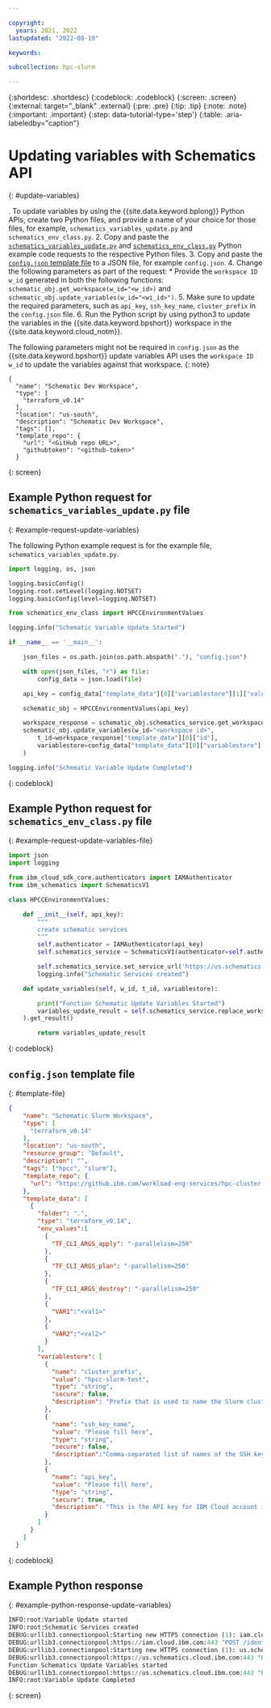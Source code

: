 ```yaml
---

copyright:
  years: 2021, 2022
lastupdated: "2022-08-10"

keywords: 

subcollection: hpc-slurm

---
```


{:shortdesc: .shortdesc}
{:codeblock: .codeblock}
{:screen: .screen}
{:external: target="_blank" .external}
{:pre: .pre}
{:tip: .tip}
{:note: .note}
{:important: .important}
{:step: data-tutorial-type='step'}
{:table: .aria-labeledby="caption"}

# Updating variables with Schematics API
{: #update-variables}

. To update variables by using the {{site.data.keyword.bplong}} Python APIs, create two Python files, and provide a name of your choice for those files, for example, `schematics_variables_update.py` and `schematics_env_class.py`.
2. Copy and paste the [`schematics_variables_update.py`](/docs/hpc-slurm?topic=hpc-slurm-update-variables#example-request-update-variables) and [`schematics_env_class.py`](/docs/hpc-slurm?topic=hpc-slurm-update-variables#example-request-update-variables-file) Python example code requests to the respective Python files.
3. Copy and paste the [`config.json` template file](/docs/hpc-slurm?topic=hpc-slurm-update-variables#template-file) to a JSON file, for example `config.json`.
4. Change the following parameters as part of the request:
    * Provide the `workspace ID w_id` generated in both the following functions: `schematic_obj.get_workspace(w_id="<w_id>)` and `schematic_obj.update_variables(w_id="<wi_id>")`.
5. Make sure to update the required parameters, such as `api_key`, `ssh_key_name`, `cluster_prefix` in the `config.json` file.
6. Run the Python script by using python3 to update the variables in the {{site.data.keyword.bpshort}} workspace in the {{site.data.keyword.cloud_notm}}.

The following parameters might not be required in `config.json` as the {{site.data.keyword.bpshort}} update variables API uses the `workspace ID w_id` to update the variables against that workspace.
{: note}

```
{
  "name": "Schematic Dev Workspace",
  "type": [
    "terraform_v0.14"
  ],
  "location": "us-south",
  "description": "Schematic Dev Workspace",
  "tags": [],
  "template_repo": {
    "url": "<GitHub repo URL>",
    "githubtoken": "<github-token>"
  }
```
{: screen}

## Example Python request for `schematics_variables_update.py` file
{: #example-request-update-variables}

The following Python example request is for the example file, `schematics_variables_update.py`.

```python
import logging, os, json

logging.basicConfig()
logging.root.setLevel(logging.NOTSET)
logging.basicConfig(level=logging.NOTSET)

from schematics_env_class import HPCCEnvironmentValues

logging.info("Schematic Variable Update Started")

if __name__ == '__main__':

    json_files = os.path.join(os.path.abspath("."), "config.json")

    with open(json_files, "r") as file:
        config_data = json.load(file)

    api_key = config_data["template_data"][0]["variablestore"][1]["value"]

    schematic_obj = HPCCEnvironmentValues(api_key)

    workspace_response = schematic_obj.schematics_service.get_workspace(w_id="<workspace id>").get_result()
    schematic_obj.update_variables(w_id="<workspace id>", 
        t_id=workspace_response["template_data"][0]["id"], 
        variablestore=config_data["template_data"][0]["variablestore"]
    )

logging.info("Schematic Variable Update Completed")
```
{: codeblock}

## Example Python request for `schematics_env_class.py` file
{: #example-request-update-variables-file}

```python
import json
import logging

from ibm_cloud_sdk_core.authenticators import IAMAuthenticator
from ibm_schematics import SchematicsV1

class HPCCEnvironmentValues:

    def __init__(self, api_key):
        """
        create schematic services
        """
        self.authenticator = IAMAuthenticator(api_key)
        self.schematics_service = SchematicsV1(authenticator=self.authenticator)

        self.schematics_service.set_service_url('https://us.schematics.cloud.ibm.com')
        logging.info("Schematic Services created")

    def update_variables(self, w_id, t_id, variablestore):

        print("Function Schematic Update Variables Started")
        variables_update_result = self.schematics_service.replace_workspace_inputs(w_id=w_id, t_id=t_id, variablestore=variablestore
    ).get_result()

        return variables_update_result   
```
{: codeblock}

## `config.json` template file
{: #template-file}

```json
{
    "name": "Schematic Slurm Workspace",
    "type": [
      "terraform_v0.14"
    ],
    "location": "us-south",
    "resource_group": "Default",
    "description": "",
    "tags": ["hpcc", "slurm"],
    "template_repo": {
      "url": "https://github.ibm.com/workload-eng-services/hpc-cluster-slurm"
    },
    "template_data": [
      {
        "folder": ".",
        "type": "terraform_v0.14",
        "env_values":[
          { 
            "TF_CLI_ARGS_apply": "-parallelism=250"
          },
          { 
            "TF_CLI_ARGS_plan": "-parallelism=250"
          },
          {
            "TF_CLI_ARGS_destroy": "-parallelism=250"
          },
          { 
            "VAR1":"<val1>"
          },
          {
            "VAR2":"<val2>"
          } 
        ],
        "variablestore": [
          {
            "name": "cluster_prefix",
            "value": "hpcc-slurm-test",
            "type": "string",
            "secure": false,
            "description": "Prefix that is used to name the Slurm cluster and IBM Cloud resources that are provisioned to build the Slurm cluster instance. You cannot create more than one instance of the Slurm cluster with the same name. Make sure that the name is unique. Enter a prefix name, such as my-hpcc."
          },
          {
            "name": "ssh_key_name",
            "value": "Please fill here",
            "type": "string",
            "secure": false,
            "description":"Comma-separated list of names of the SSH key configured in your IBM Cloud account that is used to establish a connection to the Slurm management node. Ensure the SSH key is present in the same resource group and region where the cluster is being provisioned. If you do not have an SSH key in your IBM Cloud account, create one by using the instructions given here. [Learn more](https://cloud.ibm.com/docs/vpc?topic=vpc-ssh-keys)."
          },
          {
            "name": "api_key",
            "value": "Please fill here",
            "type": "string",
            "secure": true,
            "description": "This is the API key for IBM Cloud account in which the Slurm cluster needs to be deployed. [Learn more](https://cloud.ibm.com/docs/account?topic=account-userapikey)."
          }  
        ]
      }
    ]
  }
```
{: codeblock}

## Example Python response
{: #example-python-response-update-variables}

```python
INFO:root:Variable Update started
INFO:root:Schematic Services created
DEBUG:urllib3.connectionpool:Starting new HTTPS connection (1): iam.cloud.ibm.com:443
DEBUG:urllib3.connectionpool:https://iam.cloud.ibm.com:443 "POST /identity/token HTTP/1.1" 200 1055
DEBUG:urllib3.connectionpool:Starting new HTTPS connection (1): us.schematics.cloud.ibm.com:443
DEBUG:urllib3.connectionpool:https://us.schematics.cloud.ibm.com:443 "GET /v1/workspaces/us-south.workspace.Sample-Schematics-Api-workspace.0f4b9089 HTTP/1.1" 200 None
Function Schematics Update Variables started
DEBUG:urllib3.connectionpool:https://us.schematics.cloud.ibm.com:443 "PUT /v1/workspaces/us-south.workspace.Sample-Schematics-Api-workspace.0f4b9089f/template_data/ad5540ad-d70d-40/values HTTP/1.1" 200 None
INFO:root:Variable Update Completed
```
{: screen}

